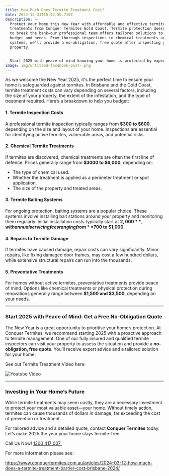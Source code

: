 ```yaml
---
title: How Much Does Termite Treatment Cost?
date: 2024-12-31T15:42:50.710Z
description: >-
  Protect your home this New Year with affordable and effective termite
  treatments from Conquer Termites Gold Coast. Termite protection doesn’t have
  to break the bank—our professional team offers tailored solutions to suit your
  budget and needs. From thorough inspections to chemical treatments and baiting
  systems, we’ll provide a no-obligation, free quote after inspecting your
  property.


  Start 2025 with peace of mind knowing your home is protected by experienced, fully insured termite experts. Contact Conquer Termites Gold Coast today to schedule your inspection and get a customised treatment plan.
image: img/untitled-facebook-post-.png
---
```

As we welcome the New Year 2025, it's the perfect time to ensure your home is safeguarded against termites. In Brisbane and the Gold Coast, termite treatment costs can vary depending on several factors, including the size of your property, the extent of the infestation, and the type of treatment required. Here’s a breakdown to help you budget:

#### **1. Termite Inspection Costs**

A professional termite inspection typically ranges from **$300 to $600**, depending on the size and layout of your home. Inspections are essential for identifying active termites, vulnerable areas, and potential risks.

#### **2. Chemical Termite Treatments**

If termites are discovered, chemical treatments are often the first line of defence. Prices generally range from **$3000 to $6,000**, depending on:

* The type of chemical used.
* Whether the treatment is applied as a perimeter treatment or spot application.
* The size of the property and treated areas.

#### **3. Termite Baiting Systems**

For ongoing protection, baiting systems are a popular choice. These systems involve installing bait stations around your property and monitoring them regularly. Initial installation costs typically start at **$2,000**, with annual servicing fees ranging from **$700 to $1,000**.

#### **4. Repairs to Termite Damage**

If termites have caused damage, repair costs can vary significantly. Minor repairs, like fixing damaged door frames, may cost a few hundred dollars, while extensive structural repairs can run into the thousands.

#### **5. Preventative Treatments**

For homes without active termites, preventative treatments provide peace of mind. Options like chemical treatments or physical protection during renovations generally range between **$1,500 and $3,500**, depending on your needs.

- - -

### **Start 2025 with Peace of Mind: Get a Free No-Obligation Quote**

The New Year is a great opportunity to prioritise your home’s protection. At Conquer Termites, we recommend starting 2025 with a proactive approach to termite management. One of our fully insured and qualified termite inspectors can visit your property to assess the situation and provide a **no-obligation, free quote**. You’ll receive expert advice and a tailored solution for your home.

See out Termite Treatment Video here: 

![Youtube Video](https://i3.ytimg.com/vi/jX0IASCNbSA/hqdefault.jpg)

- - -

### **Investing in Your Home’s Future**

While termite treatments may seem costly, they are a necessary investment to protect your most valuable asset—your home. Without timely action, termites can cause thousands of dollars in damage, far exceeding the cost of prevention or treatment.

For tailored advice and a detailed quote, contact **Conquer Termites** today. Let’s make 2025 the year your home stays termite-free.

Call Us Now! [1300 417 007 ](tel:1300417007)

For more information please see:

<https://www.conquertermites.com.au/articles/2024-03-12-how-much-does-a-termite-treatment-barrier-cost-brisbane-2024/>